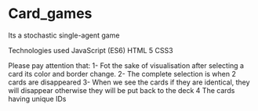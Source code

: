 # Card_games
Its a stochastic single-agent game

Technologies used
    JavaScript (ES6)
    HTML 5
    CSS3
    
Please pay attention that:
    1- Fot the sake of visualisation after selecting a card its color 
    and border change.
    2- The complete selection is when 2 cards are disappeared
    3- When we see the cards if they are identical, they will disappear otherwise they will
    be put back to the deck
    4 The cards having unique IDs


